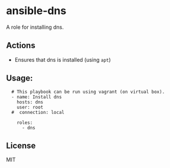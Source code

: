 # ansible-dns

A role for installing dns.


## Actions

- Ensures that dns is installed (using `apt`)


## Usage:
```
  # This playbook can be run using vagrant (on virtual box). 
  - name: Install dns
    hosts: dns
    user: root
  #  connection: local
    
    roles:
      - dns      
```

## License

MIT
